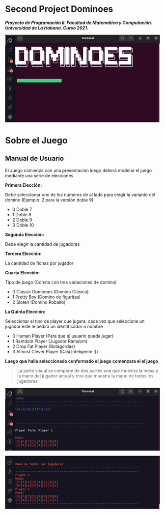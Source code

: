 # Second Project Dominoes


***Proyecto de Programación II. Facultad de Matemática y Computación. Universidad de La Habana. Curso 2021.***

![](Screenshots/Front.png)

# Sobre el Juego
## Manual de Usuario

El Juego comienza con una presentación luego deberá modelar el juego mediante una serie de elecciones

**Primera Elección:**

Debe seleccionar uno de los números de al lado para elegir la variante del domino (Ejemplo: 2 para la versión doble 9)

- 0 Doble 7 
- 1 Doble 8
- 2 Doble 9
- 3 Doble 10

**Segunda Elección:**

Debe elegir la cantidad de jugadores

**Tercera Elección:**

La cantidad de fichas por jugador

**Cuarta Elección:**

Tipo de juego (Consta con tres variaciones de domino)

- 0 Classic Dominoes (Domino Clásico)
- 1 Pretty Boy (Domino de figuritas)
- 2 Sloten (Domino Robaito)

**La Quinta Elección:**

Seleccionar el tipo de player que jugara; cada vez que seleccione un jugador este le pedirá un identificador o nombre

- 0 Human Player (Para que el usuario pueda jugar)
- 1 Ramdom Player (Jugador Ramdom)
- 2 Drop Fat Player (Botagordas)
- 3 Almost Clever Player (Casi Inteligente :))

**Luego que halla seleccionado conformado el juego comenzara el el juego**
>La parte visual se compone de dos partes una que muestra la mesa y la mano del jugador actual y otra que muestra la mano de todos los jugadores

![](Screenshots/PrintGame.png)

![](Screenshots/Hands.png)


